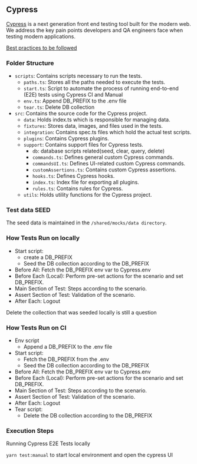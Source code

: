## Cypress

[Cypress](https://www.cypress.io/) is a next generation front end testing tool built for the modern web. We address the key pain points developers and QA engineers face when testing modern applications.

[Best practices to be followed](https://docs.cypress.io/guides/references/best-practices)

### Folder Structure

- `scripts`: Contains scripts necessary to run the tests.
  - `paths.ts`: Stores all the paths needed to execute the tests.
  - `start.ts`: Script to automate the process of running end-to-end (E2E) tests using Cypress CI and Manual
  - `env.ts`: Append DB_PREFIX to the .env file
  - `tear.ts`: Delete DB collection
- `src`: Contains the source code for the Cypress project.
  - `data`: Holds index.ts which is responsible for managing data.
  - `fixtures`: Stores data, images, and files used in the tests.
  - `integration`: Contains spec.ts files which hold the actual test scripts.
  - `plugins`: Contains Cypress plugins.
  - `support`: Contains support files for Cypress tests.
    - `db`: database scripts related(seed, clear, query, delete)
    - `commands.ts`: Defines general custom Cypress commands.
    - `commandsUI.ts`: Defines UI-related custom Cypress commands.
    - `customAssertions.ts`: Contains custom Cypress assertions.
    - `hooks.ts`: Defines Cypress hooks.
    - `index.ts`: Index file for exporting all plugins.
    - `rules.ts`: Contains rules for Cypress.
  - `utils`: Holds utility functions for the Cypress project.

### Test data SEED

The seed data is maintained in the `/shared/mocks/data directory`.

### How Tests Run on locally

- Start script:
  - create a DB_PREFIX
  - Seed the DB collection according to the DB_PREFIX
- Before All: Fetch the DB_PREFIX env var to Cypress.env
- Before Each (Local): Perform pre-set actions for the scenario and set DB_PREFIX.
- Main Section of Test: Steps according to the scenario.
- Assert Section of Test: Validation of the scenario.
- After Each: Logout

Delete the collection that was seeded locally is still a question

### How Tests Run on CI

- Env script
  - Append a DB_PREFIX to the .env file
- Start script:
  - Fetch the DB_PREFIX from the .env
  - Seed the DB collection according to the DB_PREFIX
- Before All: Fetch the DB_PREFIX env var to Cypress.env
- Before Each (Local): Perform pre-set actions for the scenario and set DB_PREFIX.
- Main Section of Test: Steps according to the scenario.
- Assert Section of Test: Validation of the scenario.
- After Each: Logout
- Tear script:
  - Delete the DB collection according to the DB_PREFIX

### Execution Steps

Running Cypress E2E Tests locally

`yarn test:manual` to start local environment and open the cypress UI
